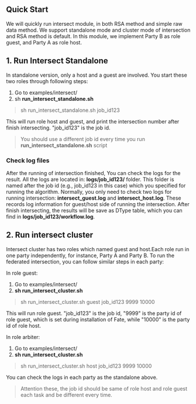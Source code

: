 ## Quick Start

We will quickly run intersect module, in both RSA method and simple raw data method.
We support standalone mode and cluster mode of intersection and RSA method is default.
In this module, we implement Party B as role guest, and Party A as role host.

## 1. Run Intersect Standalone

In standalone version, only a host and a guest are involved. You start these two roles through following steps:

1. Go to examples/intersect/
2. sh **run_intersect_standalone.sh**

> sh run_intersect_standalone.sh job_id123

   This will run role host and guest, and print the intersection number after finish intersecting. "job_id123" is the job id.
   
> You should use a different job id every time you run **run_intersect_standalone.sh** script


### Check log files
After the running of intersection finished, You can check the logs for the result. All the logs are located in: **logs/job_id123/** folder.
This folder is named after the job id (e.g., job_id123 in this case) which you specified for running the algorithm.
Normally, you only need to check two logs for running intersection:
**intersect_guest.log** and **intersect_host.log**. These records log information for guest/host side of running the intersection.
After finish intersecting, the results will be save as DType table, which you can find in **logs/job_id123/workflow.log**.

## 2. Run intersect cluster 

 Intersect cluster has two roles which named guest and host.Each role run in one party independently, for instance, Party A and Party B.
To run the federated intersection, you can follow similar steps in each party:

In role guest:
1. Go to examples/intersect/  
2. **sh run_intersect_cluster.sh** 

> sh run_intersect_cluster.sh guest job_id123 9999 10000

This will run role guest. "job_id123" is the job id, "9999" is the party id of role guest, which is set during installation of Fate, while "10000"
is the party id of role host.

In role arbiter:
1. Go to examples/intersect/
2. **sh run_intersect_cluster.sh**

> sh run_intersect_cluster.sh host job_id123 9999 10000

You can check the logs in each party as the standalone above.
>Attention these, the job id should be same of role host and role guest each task and be different every time.